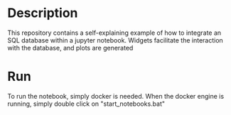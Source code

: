 # Description
This repository contains a self-explaining example of how to integrate an SQL database within a jupyter notebook. Widgets facilitate the interaction with the database, and plots are generated

# Run
To run the notebook, simply docker is needed. When the docker engine is running, simply double click on "start_notebooks.bat"
